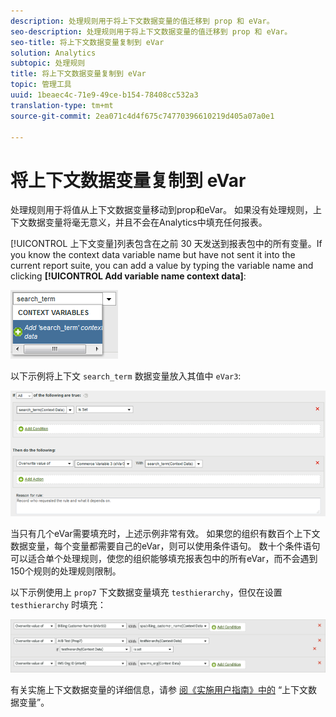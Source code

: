 ```yaml
---
description: 处理规则用于将上下文数据变量的值迁移到 prop 和 eVar。
seo-description: 处理规则用于将上下文数据变量的值迁移到 prop 和 eVar。
seo-title: 将上下文数据变量复制到 eVar
solution: Analytics
subtopic: 处理规则
title: 将上下文数据变量复制到 eVar
topic: 管理工具
uuid: 1beaec4c-71e9-49ce-b154-78408cc532a3
translation-type: tm+mt
source-git-commit: 2ea071c4d4f675c74770396610219d405a07a0e1

---
```



# 将上下文数据变量复制到 eVar

处理规则用于将值从上下文数据变量移动到prop和eVar。 如果没有处理规则，上下文数据变量将毫无意义，并且不会在Analytics中填充任何报表。

[!UICONTROL 上下文变量]列表包含在之前 30 天发送到报表包中的所有变量。If you know the context data variable name but have not sent it into the current report suite, you can add a value by typing the variable name and clicking **[!UICONTROL Add variable name context data]**:

![添加](assets/add-context-variable.png)

以下示例将上下文 `search_term` 数据变量放入其值中 `eVar3`:

![已设置](assets/set-context-data.png)

当只有几个eVar需要填充时，上述示例非常有效。 如果您的组织有数百个上下文数据变量，每个变量都需要自己的eVar，则可以使用条件语句。 数十个条件语句可以适合单个处理规则，使您的组织能够填充报表包中的所有eVar，而不会遇到150个规则的处理规则限制。

以下示例使用上 `prop7` 下文数据变量填充 `testhierarchy`，但仅在设置 `testhierarchy` 时填充：

![条件](assets/add-conditional.png)

有关实施上下文数据变量的详细信息，请参 [阅《实施用户指南》中的](../../../../implement/js-implementation/c-variables/context-data-variables.md) “上下文数据变量”。
